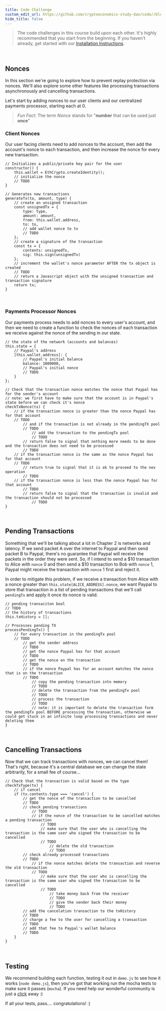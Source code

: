 ```yaml
---
title: Code Challenge
custom_edit_url: https://github.com/cryptoeconomics-study-dao/code//blob/master/ch1/1.3/README.md
hide_title: false
---
```

<!-- This file is generated by /website/scripts/sync-util.js - changes will be overwritten! -->

> The code challenges in this course build upon each other. It's highly recommended that you start from the beginning. If you haven't already, get started with our [Installation Instructions](https://www.burrrata.ch/ces-website/docs/en/sync/dev-env-setup).

<br />

## Nonces

In this section we're going to explore how to prevent replay protection via nonces. We'll also explore some other features like processing transactions asynchronously and cancelling transactions.

Let's start by adding nonces to our user clients and our centralized payments processor, starting each at 0.

> *Fun Fact*: The term *Nonce* stands for "**number** that can be used just **once**"

### Client Nonces

Our user facing clients need to add nonces to the account, then add the account's nonce to each transaction, and then increase the nonce for every new transaction.
```
// Initializes a public/private key pair for the user
constructor() {
	this.wallet = EthCrypto.createIdentity();
	// initialize the nonce
	// TODO
}

// Generates new transactions
generateTx(to, amount, type) {
	// create an unsigned transaction
	const unsignedTx = {
		type: type,
		amount: amount,
		from: this.wallet.address,
		to: to,
		// add wallet nonce to tx
		// TODO
	};
	// create a signature of the transaction
	const tx = {
		contents: unsignedTx,
		sig: this.sign(unsignedTx)
	};
	// increment the wallet's nonce parameter AFTER the tx object is created
	// TODO
	// return a Javascript object with the unsigned transaction and transaction signature
	return tx;
}
```

<br />

### Payments Processor Nonces

Our payments process needs to add nonces to every user's account, and then we need to create a function to check the nonces of each transaction we receive against the nonce of the sending in our state.

```
// the state of the network (accounts and balances)
this.state = {
	// Paypal's address
	[this.wallet.address]: {
		// Paypal's initial balance
		balance: 1000000,
		// Paypal's initial nonce
		// TODO
	}
};

// Check that the transaction nonce matches the nonce that Paypal has for the sender's account
// note: we first have to make sure that the account is in Paypal's state before we can check it's nonce
checkTxNonce(tx) {
	// if the transaction nonce is greater than the nonce Paypal has for that account
	// TODO
		// and if the transaction is not already in the pendingTX pool
		// TODO
			// add the transaction to the pendingTx pool
			// TODO
		// return false to signal that nothing more needs to be done and the transaction does not need to be processed
		// TODO
	// if the transaction nonce is the same as the nonce Paypal has for that account
	// TODO
		// return true to signal that it is ok to proceed to the nex operation
		// TODO
	// if the transaction nonce is less than the nonce Paypal has for that account
		// TODO
		// return false to signal that the transaction is invalid and the transaction should not be processed
			// TODO
}
```

<br />

## Pending Transactions

Something that we'll be talking about a lot in Chapter 2 is networks and latency. If we send packet A over the internet to Paypal and then send packet B to Paypal, there's no guarantee that Paypal will receive the packets in the order they were sent. So, if I intend to send a $10 transaction to Alice with `nonce` 0 and then send a $10 transaction to Bob with `nonce` 1, Paypal might receive the transaction with `nonce` 1 first and reject it.

In order to mitigate this problem, if we receive a transaction from Alice with a nonce greater than `this.state[ALICE_ADDRESS].nonce`, we want Paypal to store that transaction in a list of pending transactions that we'll call `pendingTx` and apply it once its nonce is valid.

```
// pending transaciton bool
// TODO
// the history of transactions
this.txHistory = [];

// Processes pending TX
processPendingTx() {
	// for every transaction in the pendingTx pool
	// TODO
		// get the sender address
		// TODO
		// get the nonce Paypal has for that account
		// TODO
		// get the nonce on the transaction
		// TODO
		// if the nonce Paypal has for an account matches the nonce that is on the transaction
		// TODO
			// copy the pending transaction into memory
			// TODO
			// delete the transaction from the pendingTx pool
			// TODO
			// process the transaction
			// TODO
			// note: it is important to delete the transaction form the pendingTx pool BEFORE processing the transaction, otherwise we could get stuck in an infinite loop processing transactions and never deleting them
}
```

<br />

## Cancelling Transactions

Now that we can track transactions with nonces, we can cancel them! That's right, because it's a central database we can change the state arbitrarily, for a small fee of course...
```
// Check that the transaction is valid based on the type
checkTxType(tx) {
	// if cancel
	if (tx.contents.type === 'cancel') {
		// get the nonce of the transaction to be cancelled
		// TODO
		// check pending transactions
			// TODO
			// if the nonce of the transaction to be cancelled matches a pending transaction
				// TODO
				// make sure that the user who is cancelling the transaction is the same user who signed the transaction to be cancelled
				// TODO
					// delete the old transaction
					// TODO
		// check already processed transactions
		// TODO
			// if the nonce matches delete the transaction and reverse the old transaction
			// TODO
				// make sure that the user who is cancelling the transaction is the same user who signed the transaction to be cancelled
				// TODO
					// take money back from the receiver
					// TODO
					// give the sender back their money
					// TODO
		// add the cancelation transaction to the txHistory
		// TODO
		// charge a fee to the user for cancelling a transaction
		// TODO
		// add that fee to Paypal's wallet balance
		// TODO
	}
}
```

<br />

## Testing

We recommend building each function, testing it out in `demo.js` to see how it works (`node demo.js`), then you've got that working run the mocha tests to make sure it passes (`mocha`). If you need help our wonderful community is just a [click](https://forum.cryptoeconomics.study) away :)

If all your tests, pass.... congratulations! :)

<br />
